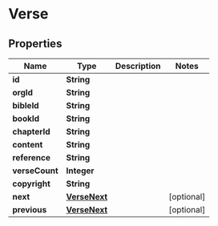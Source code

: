 

# Verse


## Properties

Name | Type | Description | Notes
------------ | ------------- | ------------- | -------------
**id** | **String** |  | 
**orgId** | **String** |  | 
**bibleId** | **String** |  | 
**bookId** | **String** |  | 
**chapterId** | **String** |  | 
**content** | **String** |  | 
**reference** | **String** |  | 
**verseCount** | **Integer** |  | 
**copyright** | **String** |  | 
**next** | [**VerseNext**](VerseNext.md) |  |  [optional]
**previous** | [**VerseNext**](VerseNext.md) |  |  [optional]



